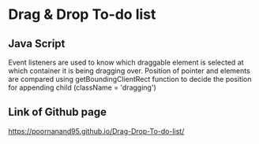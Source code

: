 # Drag & Drop To-do list


## Java Script

Event listeners are used to know which draggable element is selected at which container it is being dragging over.
Position of pointer and elements are compared using getBoundingClientRect function to decide the position for appending child (className = 'dragging')

## Link of Github page

https://poornanand95.github.io/Drag-Drop-To-do-list/
